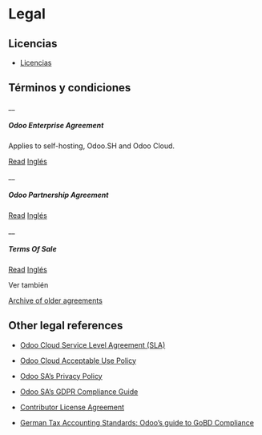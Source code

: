 #  Legal 

##  Licencias 

  * [ Licencias ](legal/licenses.html#licenses)

##  Términos y condiciones 

__

##### Odoo Enterprise Agreement

Applies to self-hosting, Odoo.SH and Odoo Cloud.

[Read](legal/terms/i18n/enterprise_es.html)
[Inglés](../legal/terms/enterprise.html)

__

##### Odoo Partnership Agreement

[Read](legal/terms/i18n/partnership_es.html)
[Inglés](legal/terms/partnership.html)

__

##### Terms Of Sale

[Read](legal/terms/i18n/terms_of_sale_es.html)
[Inglés](legal/terms/terms_of_sale.html)

Ver también

[Archive of older
agreements](https://drive.google.com/open?id=1skSTsdAPOBlaIWi_hUkL3tfaoi8Qdspu)

##  Other legal references 

  * [Odoo Cloud Service Level Agreement (SLA)](https://www.odoo.com/cloud-sla)

  * [Odoo Cloud Acceptable Use Policy](https://www.odoo.com/acceptable-use)

  * [Odoo SA’s Privacy Policy](https://www.odoo.com/privacy)

  * [Odoo SA’s GDPR Compliance Guide](https://www.odoo.com/gdpr)

  * [ Contributor License Agreement ](legal/cla.html#cla)

  * [ German Tax Accounting Standards: Odoo’s guide to GoBD Compliance ](applications/finance/accounting/fiscal_localizations/localizations/germany.html#germany-gobd)

